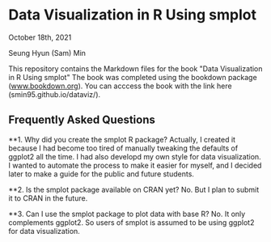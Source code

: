 # Data Visualization in R Using smplot
October 18th, 2021

Seung Hyun (Sam) Min

This repository contains the Markdown files for the book "Data Visualization in R Using smplot" The book was completed using the bookdown package (www.bookdown.org). You can acccess the book with the link here (smin95.github.io/dataviz/).

## Frequently Asked Questions
**1\. Why did you create the smplot R package?
Actually, I created it because I had become too tired of manually tweaking the defaults of ggplot2 all the time. I had also developd my own style for data visualization. I wanted to automate the process to make it easier for myself, and I decided later to make a guide for the public and future students.

**2\. Is the smplot package available on CRAN yet?
No. But I plan to submit it to CRAN in the future.

**3\. Can I use the smplot package to plot data with base R?
No. It only complements ggplot2. So users of smplot is assumed to be using ggplot2 for data visualization.